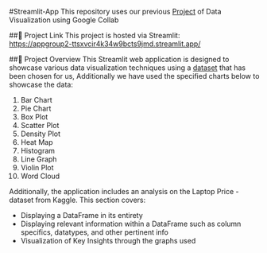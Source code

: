 #Streamlit-App
This repository uses our previous [Project](https://colab.research.google.com/drive/1N-u03nkLxiD2ey3PTTrYHA1ilHt9Z3e2?usp=sharing#scrollTo=W5CtFP0-JsvZ) of Data Visualization using Google Collab <br>

##🔗 Project Link
This project is hosted via Streamlit:<br>
https://appgroup2-ttsxvcir4k34w9bcts9jmd.streamlit.app/

##📖 Project Overview
This Streamlit web application is designed to showcase various data visualization techniques using a [dataset](https://www.kaggle.com/datasets/ironwolf404/laptop-price-dataset/data) that has been chosen for us, Additionally we have used the specified charts below to showcase the data:<br>

1. Bar Chart
2. Pie Chart 
3. Box Plot
4. Scatter Plot 
5. Density Plot
6. Heat Map 
7. Histogram
8. Line Graph
9. Violin Plot
10. Word Cloud

Additionally, the application includes an analysis on the Laptop Price - dataset from Kaggle. This section covers:

- Displaying a DataFrame in its entirety
- Displaying relevant information within a DataFrame such as column specifics, datatypes, and other pertinent info
- Visualization of Key Insights through the graphs used

